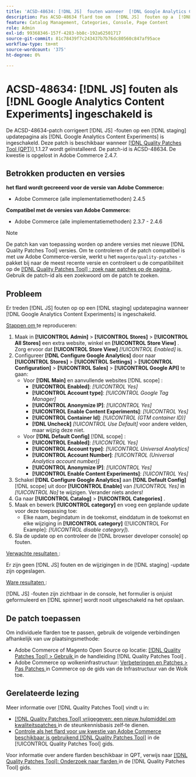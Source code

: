 ```yaml
---
title: 'ACSD-48634: [!DNL JS]  fouten wanneer  [!DNL Google Analytics Content Experiments]  toegelaten'
description: Pas ACSD-48634 flard toe om  [!DNL JS]  fouten op a  [!DNL staging]  updatepagina te bevestigen wanneer  [!DNL Google Analytics Content Experiments]  wordt toegelaten.
feature: Catalog Management, Categories, Console, Page Content
role: Admin
exl-id: 99368346-157f-4283-bb8c-192a62501717
source-git-commit: 81c78439f7c243437b7b76dc80560c847af95ace
workflow-type: tm+mt
source-wordcount: '375'
ht-degree: 0%

---
```


# ACSD-48634: [!DNL JS] fouten als [!DNL Google Analytics Content Experiments] ingeschakeld is

De ACSD-48634-patch corrigeert [!DNL JS] -fouten op een [!DNL staging] updatepagina als [!DNL Google Analytics Content Experiments] is ingeschakeld. Deze patch is beschikbaar wanneer [[!DNL Quality Patches Tool (QPT)] ](https://experienceleague.adobe.com/nl/docs/commerce-knowledge-base/kb/announcements/commerce-announcements/magento-quality-patches-released-new-tool-to-self-serve-quality-patches) 1.1.27 wordt geïnstalleerd. De patch-id is ACSD-48634. De kwestie is opgelost in Adobe Commerce 2.4.7.

## Betrokken producten en versies

**het flard wordt gecreeerd voor de versie van Adobe Commerce:**

* Adobe Commerce (alle implementatiemethoden) 2.4.5

**Compatibel met de versies van Adobe Commerce:**

* Adobe Commerce (alle implementatiemethoden) 2.3.7 - 2.4.6

>[!NOTE]
>
>De patch kan van toepassing worden op andere versies met nieuwe [!DNL Quality Patches Tool] versies. Om te controleren of de patch compatibel is met uw Adobe Commerce-versie, werkt u het `magento/quality-patches` -pakket bij naar de meest recente versie en controleert u de compatibiliteit op de [[!DNL Quality Patches Tool] : zoek naar patches op de pagina ](https://experienceleague.adobe.com/tools/commerce-quality-patches/index.html?lang=nl-NL) . Gebruik de patch-id als een zoekwoord om de patch te zoeken.

## Probleem

Er treden [!DNL JS] fouten op op een [!DNL staging] updatepagina wanneer [!DNL Google Analytics Content Experiments] is ingeschakeld.

<u> Stappen om </u> te reproduceren:

1. Maak in **[!UICONTROL Admin]** > **[!UICONTROL Stores]** > **[!UICONTROL All Stores]** een extra website, winkel en **[!UICONTROL Store View]** . Zorg ervoor dat **[!UICONTROL Store View]** *[!UICONTROL Enabled]* is.
1. Configureer **[!DNL Configure Google Analytics]** door naar **[!UICONTROL Stores]** > **[!UICONTROL Settings]** > **[!UICONTROL Configuration]** > **[!UICONTROL Sales]** > **[!UICONTROL Google API]** te gaan:
   * Voor **[!DNL Main]** en aanvullende websites [!DNL scope] :
      * **[!UICONTROL Enabled]**: *[!UICONTROL Yes]*
      * **[!UICONTROL Account type]**: *[!UICONTROL Google Tag Manager]*
      * **[!UICONTROL Anonymize IP]**: *[!UICONTROL Yes]*
      * **[!UICONTROL Enable Content Experiments]**: *[!UICONTROL Yes]*
      * **[!UICONTROL Container Id]**: *[!UICONTROL (GTM container ID)]*
      * **[!DNL Uncheck]** *[!UICONTROL Use Default]* voor andere velden, maar wijzig deze niet.
   * Voor **[!DNL Default Config]** [!DNL scope] :
      * **[!UICONTROL Enabled]**: *[!UICONTROL Yes]*
      * **[!UICONTROL Account type]**: *[!UICONTROL Universal Analytics]*
      * **[!UICONTROL Account Number]**: *[!UICONTROL (Universal Analytics account number)]*
      * **[!UICONTROL Anonymize IP]**: *[!UICONTROL Yes]*
      * **[!UICONTROL Enable Content Experiments]**: *[!UICONTROL Yes]*
1. Schakel **[!DNL Configure Google Analytics]** aan **[!DNL Default Config]** [!DNL scope] uit door **[!UICONTROL Enable]** van *[!UICONTROL Yes]* in *[!UICONTROL No]* te wijzigen. Verander niets anders!
1. Ga naar **[!UICONTROL Catalog]** > **[!UICONTROL Categories]** .
1. Maak en bewerk **[!UICONTROL category]** en voeg een geplande update voor deze toepassing toe:
   * Elke naam, begindatum in de toekomst, einddatum in de toekomst en elke wijziging in **[!UICONTROL category]** ([!UICONTROL For Example]: *[!UICONTROL disable category]*).
1. Sla de update op en controleer de [!DNL browser developer console] op fouten.

<u> Verwachte resultaten </u>:

Er zijn geen [!DNL JS] fouten en de wijzigingen in de [!DNL staging] -update zijn opgeslagen.

<u> Ware resultaten </u>:

[!DNL JS] -fouten zijn zichtbaar in de console, het formulier is onjuist geformuleerd en [!DNL spinner] wordt nooit uitgeschakeld na het opslaan.

## De patch toepassen

Om individuele flarden toe te passen, gebruik de volgende verbindingen afhankelijk van uw plaatsingsmethode:

* Adobe Commerce of Magento Open Source op locatie: [[!DNL Quality Patches Tool]  > Gebruik ](/help/tools/quality-patches-tool/usage.md) in de handleiding [!DNL Quality Patches Tool] .
* Adobe Commerce op wolkeninfrastructuur: [ Verbeteringen en Patches > Pas Patches ](https://experienceleague.adobe.com/docs/commerce-cloud-service/user-guide/develop/upgrade/apply-patches.html?lang=nl-NL) in Commerce op de gids van de Infrastructuur van de Wolk toe.

## Gerelateerde lezing

Meer informatie over [!DNL Quality Patches Tool] vindt u in:

* [[!DNL Quality Patches Tool]  vrijgegeven: een nieuw hulpmiddel om kwaliteitspatches ](https://experienceleague.adobe.com/nl/docs/commerce-knowledge-base/kb/announcements/commerce-announcements/magento-quality-patches-released-new-tool-to-self-serve-quality-patches) in de steunkennisbasis zelf-te dienen.
* [ Controle als het flard voor uw kwestie van Adobe Commerce beschikbaar is gebruikend  [!DNL Quality Patches Tool]](/help/tools/quality-patches-tool/patches-available-in-qpt/check-patch-for-magento-issue-with-magento-quality-patches.md) in de [!UICONTROL Quality Patches Tool] gids.


Voor informatie over andere flarden beschikbaar in QPT, verwijs naar [[!DNL Quality Patches Tool]: Onderzoek naar flarden ](https://experienceleague.adobe.com/tools/commerce-quality-patches/index.html?lang=nl-NL) in de [!DNL Quality Patches Tool] gids.
